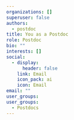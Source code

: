 ```yaml
---
organizations: []
superuser: false
authors:
  - postdoc
title: You as a Postdoc
role: Postdoc
bio: ""
interests: []
social:
  - display:
      header: false
    link: Email
    icon_pack: ai
    icon: Email
email: ""
user_groups:
user_groups:
  - Postdocs
---
```

